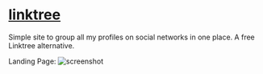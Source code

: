 # [linktree](https://samirpaul1.github.io/link)
Simple site to group all my profiles on social networks in one place. A free Linktree alternative.

Landing Page:
![screenshot](https://raw.githubusercontent.com/SamirPaul1/links/main/Samir_Paul_Links.png)
